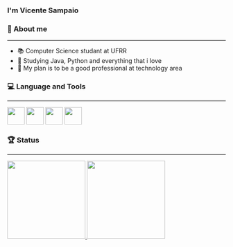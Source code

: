 ### I'm Vicente Sampaio

### 🔭 About me
------------------------------------------------------------------------------------------------------------------

- 📚 Computer Science studant at UFRR
- 🔎 Studying Java, Python and everything that i love
- 🧩 My plan is to be a good professional at technology area

### 💻 Language and Tools
------------------------------------------------------------------------------------------------------------------
<img loading="lazy" src="https://cdn.jsdelivr.net/gh/devicons/devicon/icons/github/github-original.svg" width="40" height="40"/> <img loading="lazy" src="https://cdn.jsdelivr.net/gh/devicons/devicon/icons/git/git-original.svg" width="40" height="40"/> <img loading="lazy" src="https://cdn.jsdelivr.net/gh/devicons/devicon/icons/java/java-original.svg" width="40" height="40"/> <img loading="lazy" src="https://cdn.jsdelivr.net/gh/devicons/devicon/icons/python/python-original.svg" width="40" height="40"/>

### 🏆 Status
------------------------------------------------------------------------------------------------------------------
<div>
<a href="https://github.com/VicenteSam">
<img loading="lazy" height="180em" src="https://github-readme-stats.vercel.app/api/top-langs/?username=VicenteSam&layout=compact&langs_count=7&theme=dracula"/>
<img loading="lazy" height="180em" src="https://github-readme-stats.vercel.app/api?username=VicenteSam&show_icons=true&theme=dracula&include_all_commits=true&count_private=true"/>
</div>
          
      

